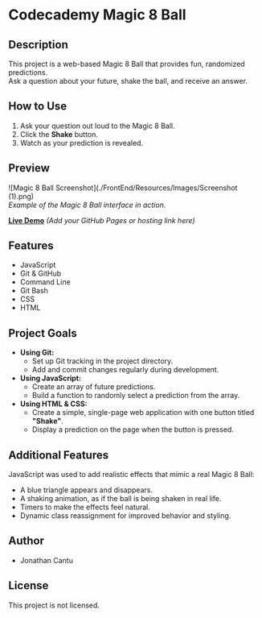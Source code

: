 # Codecademy Magic 8 Ball

## Description
This project is a web-based Magic 8 Ball that provides fun, randomized predictions.  
Ask a question about your future, shake the ball, and receive an answer.

## How to Use
1. Ask your question out loud to the Magic 8 Ball.  
2. Click the **Shake** button.  
3. Watch as your prediction is revealed.

## Preview
![Magic 8 Ball Screenshot](./FrontEnd/Resources/Images/Screenshot (1).png)  
*Example of the Magic 8 Ball interface in action.*  

[**Live Demo**](#) *(Add your GitHub Pages or hosting link here)*

## Features
* JavaScript
* Git & GitHub
* Command Line
* Git Bash
* CSS
* HTML

## Project Goals
* **Using Git:**
  * Set up Git tracking in the project directory.
  * Add and commit changes regularly during development.
* **Using JavaScript:**
  * Create an array of future predictions.
  * Build a function to randomly select a prediction from the array.
* **Using HTML & CSS:**
  * Create a simple, single-page web application with one button titled **"Shake"**.
  * Display a prediction on the page when the button is pressed.

## Additional Features
JavaScript was used to add realistic effects that mimic a real Magic 8 Ball:
* A blue triangle appears and disappears.
* A shaking animation, as if the ball is being shaken in real life.
* Timers to make the effects feel natural.
* Dynamic class reassignment for improved behavior and styling.

## Author
* Jonathan Cantu

## License
This project is not licensed.
